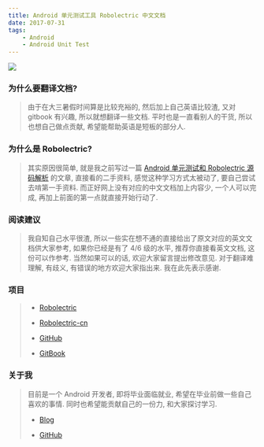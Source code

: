 ```yaml
---
title: Android 单元测试工具 Robolectric 中文文档
date: 2017-07-31
tags:
    - Android
    - Android Unit Test
---
```


![](robolectric-cn.png)

### 为什么要翻译文档?

> 由于在大三暑假时间算是比较充裕的, 然后加上自己英语比较渣, 又对 gitbook 有兴趣, 所以就想翻译一些文档. 平时也是一直看别人的干货, 所以也想自己做点贡献, 希望能帮助英语是短板的部分人. 

<!--more-->

### 为什么是 Robolectric?

> 其实原因很简单, 就是我之前写过一篇 [Android 单元测试和 Robolectric 源码解析](http://fitzeng.org/2017/05/14/Android%20%E5%8D%95%E5%85%83%E6%B5%8B%E8%AF%95%E5%92%8C%20Robolectric%20%E6%BA%90%E7%A0%81%E8%A7%A3%E6%9E%90/) 的文章, 直接看的二手资料, 感觉这种学习方式太被动了, 要自己尝试去啃第一手资料. 而正好网上没有对应的中文文档加上内容少, 一个人可以完成, 再加上前面的第一点就直接开始行动了.

### 阅读建议

> 我自知自己水平很渣, 所以一些实在想不通的直接给出了原文对应的英文文档供大家参考, 如果你已经是有了 4/6 级的水平, 推荐你直接看英文文档, 这份可以作参考. 当然如果可以的话, 欢迎大家留言提出修改意见. 对于翻译难理解, 有歧义, 有错误的地方欢迎大家指出来. 我在此先表示感谢. 

### 项目

> - [Robolectric](http://robolectric.org/)
> 
> - [Robolectric-cn](https://robolectric-cn.com/)
> 
> - [GitHub](https://github.com/mk43/robolectric-cn)
> 
> - [GitBook](https://www.gitbook.com/@mk43)

### 关于我

> 目前是一个 Android 开发者, 即将毕业面临就业, 希望在毕业前做一些自己喜欢的事情. 同时也希望能贡献自己的一份力, 和大家探讨学习.
> 
> - [Blog](http://fitzeng.org/)
> 
> - [GitHub](https://github.com/mk43)
